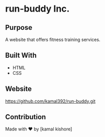 # run-buddy Inc.

## Purpose
A website that offers fitness training services.

## Built With
* HTML
* CSS

## Website
https://github.com/kamal392/run-buddy.git

## Contribution
Made with ❤️ by [kamal kishore]
